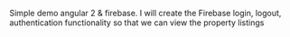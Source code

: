 Simple demo angular 2 & firebase. I will create the Firebase login, logout, authentication functionality so that we can view the property listings